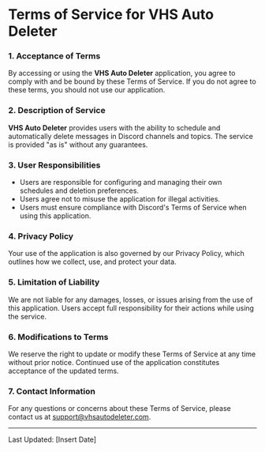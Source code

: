 # Terms of Service for VHS Auto Deleter

### 1. Acceptance of Terms

By accessing or using the **VHS Auto Deleter** application, you agree to comply with and be bound by these Terms of Service. If you do not agree to these terms, you should not use our application.

### 2. Description of Service

**VHS Auto Deleter** provides users with the ability to schedule and automatically delete messages in Discord channels and topics. The service is provided "as is" without any guarantees.

### 3. User Responsibilities

* Users are responsible for configuring and managing their own schedules and deletion preferences.
* Users agree not to misuse the application for illegal activities.
* Users must ensure compliance with Discord's Terms of Service when using this application.

### 4. Privacy Policy

Your use of the application is also governed by our Privacy Policy, which outlines how we collect, use, and protect your data.

### 5. Limitation of Liability

We are not liable for any damages, losses, or issues arising from the use of this application. Users accept full responsibility for their actions while using the service.

### 6. Modifications to Terms

We reserve the right to update or modify these Terms of Service at any time without prior notice. Continued use of the application constitutes acceptance of the updated terms.

### 7. Contact Information

For any questions or concerns about these Terms of Service, please contact us at support@vhsautodeleter.com.

***

Last Updated: \[Insert Date]
